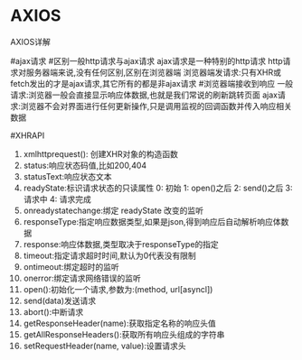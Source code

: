 # AXIOS
AXIOS详解


#ajax请求
#区别一般http请求与ajax请求
    ajax请求是一种特别的http请求
    http请求对服务器端来说,没有任何区别,区别在浏览器端
    浏览器端发请求:只有XHR或fetch发出的才是ajax请求,其它所有的都是非ajax请求
#浏览器端接收到响应
    一般请求:浏览器一般会直接显示响应体数据,也就是我们常说的刷新跳转页面
    ajax请求:浏览器不会对界面进行任何更新操作,只是调用监视的回调函数并传入响应相关数据


#XHRAPI
1. xmlhttprequest(): 创建XHR对象的构造函数
2. status:响应状态码值,比如200,404
3. statusText:响应状态文本
4. readyState:标识请求状态的只读属性
    0:  初始
    1:  open()之后
    2:  send()之后
    3:  请求中
    4:  请求完成
5. onreadystatechange:绑定 readyState 改变的监听
6. responseType:指定响应数据类型,如果是json,得到响应后自动解析响应体数据
7. response:响应体数据,类型取决于responseType的指定
8. timeout:指定请求超时时间,默认为0代表没有限制
9. ontimeout:绑定超时的监听
10. onerror:绑定请求网络错误的监听
11. open():初始化一个请求,参数为:(method, url[asyncl])
12. send(data)发送请求
13. abort():中断请求
14. getResponseHeader(name):获取指定名称的响应头值
15. getAllResponseHeaders():获取所有响应头组成的字符串
16. setRequestHeader(name, value):设置请求头
